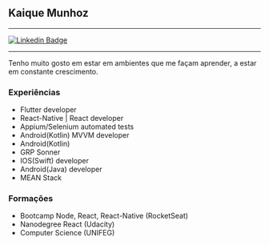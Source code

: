 ## Kaique Munhoz 
---
[![Linkedin Badge](https://img.shields.io/badge/-KaiqueMunhoz-blue?style=flat-square&logo=Linkedin&logoColor=white&link=https://www.linkedin.com/in/kaique-munhoz-developer/)](https://www.linkedin.com/in/kaique-munhoz-developer/)

---
Tenho muito gosto em estar em ambientes que me façam aprender, a estar em constante crescimento.

### Experiências

 - Flutter developer
 - React-Native | React developer
 - Appium/Selenium automated tests
 - Android(Kotlin) MVVM developer
 - Android(Kotlin)
 - GRP Sonner
 - IOS(Swift) developer
 - Android(Java) developer
 - MEAN Stack

### Formações

 - Bootcamp Node, React, React-Native (RocketSeat)
 - Nanodegree React (Udacity)
 - Computer Science (UNIFEG) 

